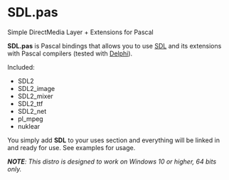 # SDL.pas
Simple DirectMedia Layer + Extensions for Pascal

**SDL.pas** is Pascal bindings that allows you to use <a href="https://libsdl.org" target="_blank">SDL</a> and its extensions with Pascal compilers (tested with <a href="https://www.embarcadero.com/es/products/delphi" target="_blank">Delphi</a>).

Included:
- SDL2
- SDL2_image
- SDL2_mixer
- SDL2_ttf
- SDL2_net
- pl_mpeg
- nuklear 

You simply add **SDL** to your uses section and everything will be linked in and ready for use. See examples for usage.

***NOTE**: This distro is designed to work on Windows 10 or higher, 64 bits only.*
